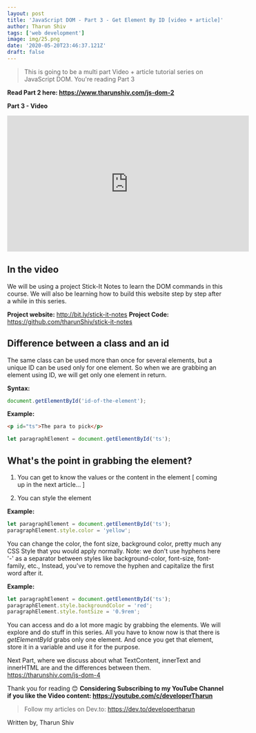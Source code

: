 ```yaml
---
layout: post
title: 'JavaScript DOM - Part 3 - Get Element By ID [video + article]'
author: Tharun Shiv
tags: ['web development']
image: img/25.png
date: '2020-05-20T23:46:37.121Z'
draft: false
---
```


> This is going to be a multi part Video + article tutorial series on JavaScript DOM. You're reading Part 3

**Read Part 2 here: https://www.tharunshiv.com/js-dom-2**

**Part 3 - Video**

<iframe width="560" height="315" src="https://www.youtube.com/embed/G67f2oMDz6I" frameborder="0" allow="accelerometer; autoplay; encrypted-media; gyroscope; picture-in-picture" allowfullscreen></iframe>

## In the video

We will be using a project Stick-It Notes to learn the DOM commands in this course. We will also be learning how to build this website step by step after a while in this series.

**Project website:** http://bit.ly/stick-it-notes
**Project Code:** https://github.com/tharunShiv/stick-it-notes

## Difference between a class and an id

The same class can be used more than once for several elements, but a unique ID can be used only for one element. So when we are grabbing an element using ID, we will get only one element in return.

**Syntax:**

```javascript
document.getElementById('id-of-the-element');
```

**Example:**

```html
<p id="ts">The para to pick</p>
```

```javascript
let paragraphElement = document.getElementById('ts');
```

## What's the point in grabbing the element?

1. You can get to know the values or the content in the element [ coming up in the next article... ]

2. You can style the element

**Example:**

```javascript
let paragraphElement = document.getElementById('ts');
paragraphElement.style.color = 'yellow';
```

You can change the color, the font size, background color, pretty much any CSS Style that you would apply normally. Note: we don't use hyphens here '-' as a separator between styles like background-color, font-size, font-family, etc., Instead, you've to remove the hyphen and capitalize the first word after it.

**Example:**

```javascript
let paragraphElement = document.getElementById('ts');
paragraphElement.style.backgroundColor = 'red';
paragraphElement.style.fontSize = '0.9rem';
```

You can access and do a lot more magic by grabbing the elements. We will explore and do stuff in this series. All you have to know now is that there is _getElementById_ grabs only one element. And once you get that element, store it in a variable and use it for the purpose.

Next Part, where we discuss about what TextContent, innerText and innerHTML are and the differences between them.
https://tharunshiv.com/js-dom-4

Thank you for reading 😊
**Considering Subscribing to my YouTube Channel if you like the Video content: https://youtube.com/c/developerTharun**

> Follow my articles on Dev.to: https://dev.to/developertharun

Written by,
Tharun Shiv
